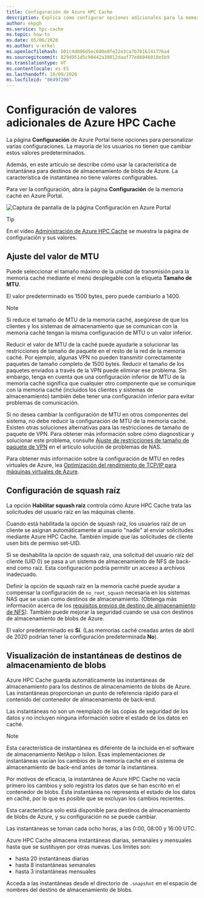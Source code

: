 ```yaml
---
title: Configuración de Azure HPC Cache
description: Explica cómo configurar opciones adicionales para la memoria caché, como MTU y sin squash raíz, y cómo acceder a las instantáneas rápidas desde destinos de almacenamiento de blobs de Azure.
author: ekpgh
ms.service: hpc-cache
ms.topic: how-to
ms.date: 05/06/2020
ms.author: v-erkel
ms.openlocfilehash: b01c4d896d5ec600e0fe22e3ca7b7816141776a4
ms.sourcegitcommit: 829d951d5c90442a38012daaf77e86046018e5b9
ms.translationtype: HT
ms.contentlocale: es-ES
ms.lasthandoff: 10/09/2020
ms.locfileid: "86497206"
---
```

# <a name="configure-additional-azure-hpc-cache-settings"></a>Configuración de valores adicionales de Azure HPC Cache

La página **Configuración** de Azure Portal tiene opciones para personalizar varias configuraciones. La mayoría de los usuarios no tienen que cambiar estos valores predeterminados.

Además, en este artículo se describe cómo usar la característica de instantánea para destinos de almacenamiento de blobs de Azure. La característica de instantánea no tiene valores configurables.

Para ver la configuración, abra la página **Configuración** de la memoria caché en Azure Portal.

![Captura de pantalla de la página Configuración en Azure Portal](media/configuration.png)

> [!TIP]
> En el vídeo [Administración de Azure HPC Cache](https://azure.microsoft.com/resources/videos/managing-hpc-cache/) se muestra la página de configuración y sus valores.

## <a name="adjust-mtu-value"></a>Ajuste del valor de MTU
<!-- linked from troubleshoot-nas article -->

Puede seleccionar el tamaño máximo de la unidad de transmisión para la memoria caché mediante el menú desplegable con la etiqueta **Tamaño de MTU**.

El valor predeterminado es 1500 bytes, pero puede cambiarlo a 1400.

> [!NOTE]
> Si reduce el tamaño de MTU de la memoria caché, asegúrese de que los clientes y los sistemas de almacenamiento que se comunican con la memoria caché tengan la misma configuración de MTU o un valor inferior.

Reducir el valor de MTU de la caché puede ayudarle a solucionar las restricciones de tamaño de paquete en el resto de la red de la memoria caché. Por ejemplo, algunas VPN no pueden transmitir correctamente paquetes de tamaño completo de 1500 bytes. Reducir el tamaño de los paquetes enviados a través de la VPN puede eliminar ese problema. Sin embargo, tenga en cuenta que una configuración inferior de MTU de la memoria caché significa que cualquier otro componente que se comunique con la memoria caché (incluidos los clientes y sistemas de almacenamiento) también debe tener una configuración inferior para evitar problemas de comunicación.

Si no desea cambiar la configuración de MTU en otros componentes del sistema, no debe reducir la configuración de MTU de la memoria caché. Existen otras soluciones alternativas para las restricciones de tamaño de paquete de VPN. Para obtener más información sobre cómo diagnosticar y solucionar este problema, consulte [Ajuste de restricciones de tamaño de paquete de VPN](troubleshoot-nas.md#adjust-vpn-packet-size-restrictions) en el artículo solución de problemas de NAS.

Para obtener más información sobre la configuración de MTU en redes virtuales de Azure, lea [Optimización del rendimiento de TCP/IP para máquinas virtuales de Azure](../virtual-network/virtual-network-tcpip-performance-tuning.md).

## <a name="configure-root-squash"></a>Configuración de squash raíz
<!-- linked from troubleshoot -->

La opción **Habilitar squash raíz** controla cómo Azure HPC Cache trata las solicitudes del usuario raíz en las máquinas cliente.

Cuando está habilitada la opción de squash raíz, los usuarios raíz de un cliente se asignan automáticamente al usuario "nadie" al enviar solicitudes mediante Azure HPC Cache. También impide que las solicitudes de cliente usen bits de permiso set-UID.

Si se deshabilita la opción de squash raíz, una solicitud del usuario raíz del cliente (UID 0) se pasa a un sistema de almacenamiento de NFS de back-end como raíz. Esta configuración podría permitir un acceso a archivos inadecuado.

Definir la opción de squash raíz en la memoria caché puede ayudar a compensar la configuración de ``no_root_squash`` necesaria en los sistemas NAS que se usan como destinos de almacenamiento. (Obtenga más información acerca de los [requisitos previos de destino de almacenamiento de NFS](hpc-cache-prerequisites.md#nfs-storage-requirements)). También puede mejorar la seguridad cuando se usa con destinos de almacenamiento de blobs de Azure.

El valor predeterminado es **Sí**. (Las memorias caché creadas antes de abril de 2020 podrían tener la configuración predeterminada **No**).

## <a name="view-snapshots-for-blob-storage-targets"></a>Visualización de instantáneas de destinos de almacenamiento de blobs

Azure HPC Cache guarda automáticamente las instantáneas de almacenamiento para los destinos de almacenamiento de blobs de Azure. Las instantáneas proporcionan un punto de referencia rápido para el contenido del contenedor de almacenamiento de back-end.

Las instantáneas no son un reemplazo de las copias de seguridad de los datos y no incluyen ninguna información sobre el estado de los datos en caché.

> [!NOTE]
> Esta característica de instantánea es diferente de la incluida en el software de almacenamiento NetApp o Isilon. Esas implementaciones de instantáneas vacían los cambios de la memoria caché en el sistema de almacenamiento de back-end antes de tomar la instantánea.
>
> Por motivos de eficacia, la instantánea de Azure HPC Cache no vacía primero los cambios y solo registra los datos que se han escrito en el contenedor de blobs. Esta instantánea no representa el estado de los datos en caché, por lo que es posible que se excluyan los cambios recientes.

Esta característica solo está disponible para destinos de almacenamiento de blobs de Azure, y su configuración no se puede cambiar.

Las instantáneas se toman cada ocho horas, a las 0:00, 08:00 y 16:00 UTC.

Azure HPC Cache almacena instantáneas diarias, semanales y mensuales hasta que se sustituyen por otras nuevas. Los límites son:

* hasta 20 instantáneas diarias
* hasta 8 instantáneas semanales
* hasta 3 instantáneas mensuales

Acceda a las instantáneas desde el directorio de `.snapshot` en el espacio de nombres del destino de almacenamiento de blobs.
